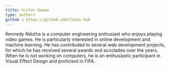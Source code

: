 ```yaml
---
title: Victor Kamau
type: authors
github : https://github.com/taves-hub
---
```

Kennedy Ndutha is a computer engineering enthusiast who enjoys playing video games. He is particularly interested in online development and machine learning. He has contributed to several web development projects, for which he has received several awards and accolades over the years. When he is not working on computers, he is an enthusiastic participant in Visual Effect Design and proficient in FIFA.